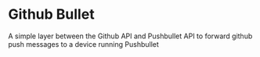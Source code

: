# Github Bullet
A simple layer between the Github API and Pushbullet API to forward github push messages to a device running Pushbullet
